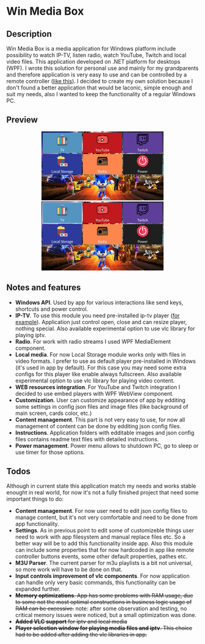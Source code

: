 # Win Media Box
## Description
Win Media Box is a media application for Windows platform include possibility to watch IP-TV, listen radio, watch YouTube, Twitch and local video files. This application developed on .NET platform for desktops (WPF). I wrote this solution for personal use and mainly for my grandparents and therefore application is very easy to use and can be controlled by a remote controller ([like this](https://content2.rozetka.com.ua/goods/images/big/8861120.jpg)). I decided to create my own solution because I don't found a better application that would be laconic, simple enough and suit my needs, also I wanted to keep the functionality of a regular Windows PC.

## Preview
<p align="center">
  <img src="preview/543cfd1ea97fe47447073db8f1a925c7d68cd53a.gif" width="auto">
  <img src="preview/91feb75976eabe3e30b64b84e4c0f88fba2c2421.gif" width="auto">
</p>

## Notes and features
* **Windows API**. Used by app for various interactions like send keys, shortcuts and power control. 
* **IP-TV**. To use this module you need pre-installed ip-tv player ([for example](https://borpas.info/iptvplayer)). Application just control open, close and can resize player, nothing special. Also available experimental option to use vlc library for playing iptv.
* **Radio**. For work with radio streams I used WPF MediaElement component.
* **Local media**. For now Local Storage module works only with files in video formats. I prefer to use as default player pre-installed in Windows (it's used in app by default). For this case you may need some extra configs for this player like enable always fullscreen. Also available experimental option to use vlc library for playing video content. 
* **WEB resources integration**. For YouTube and Twitch integration I decided to use embed players with WPF WebView component.
* **Customization**. User can customize appearance of app by edditing some settings in config json files and image files (like background of main screen, cards color, etc.)
* **Content management**. This part is not very easy to use, for now all management of content can be done by edditing json config files.
* **Instructions**. Application folders with edditable images and json config files contains readme text files with detailed instructions.
* **Power management**. Power menu allows to shutdown PC, go to sleep or use timer for those options.

## Todos
Although in current state this application match my needs and works stable enought in real world, for now it's not a fully finished project that need some important things to do:

* **Content management**. For now user need to edit json config files to manage content, but it's not very comfortable and need to be done from app functionality.
* **Settings**. As in previous point to edit some of customizeble things user need to work with app filesystem and manual replace files etc. So a better way will be to add this functionality inside app. Also this module can include some properties that for now hardcoded in app like remote controller buttons events, some other default properties, pathes etc.
* **M3U Parser**. The current parser for m3u playlists is a bit not universal, so more work will have to be done on that.
* **Input controls improvement of vlc components**. For now application can handle only very basic commands, this functionality can be expanded further.
* ~~**Memory optimizations**. App has some problems with RAM usage, due to some not the most optimal constructions in business logic usage of RAM can be excessive.~~ note: after some observation and testing, no critical memory issues were noticed, but a small optimization was done.
* ~~**Added VLC support** for iptv and local media~~
* ~~**Player selection window for playing media files and iptv**. This choice had to be added after adding the vlc libraries in app.~~
